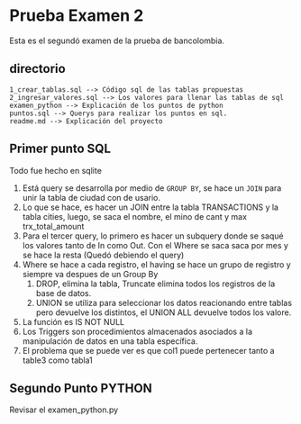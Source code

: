 # Prueba Examen 2
Esta es el segundó examen de la prueba de bancolombia.

## directorio

```
1_crear_tablas.sql --> Código sql de las tablas propuestas
2_ingresar_valores.sql --> Los valores para llenar las tablas de sql
examen_python --> Explicación de los puntos de python
puntos.sql --> Querys para realizar los puntos en sql.
readme.md --> Explicación del proyecto
```

## Primer punto SQL
Todo fue hecho en sqlite
1. Está query se desarrolla por medio de ```GROUP BY```, se hace un ```JOIN``` para unir la tabla de ciudad con de usario.
2. Lo que se hace, es hacer un JOIN entre la tabla TRANSACTIONS y la tabla cities, luego, se saca el nombre, el mino de cant y max trx_total_amount
3. Para el tercer query, lo primero es hacer un subquery donde se saqué los valores tanto de In como Out. Con el Where se saca saca por mes y se hace la resta (Quedó debiendo el query)
4. Where se hace a cada registro, el having se hace un grupo de registro y siempre va despues de un Group By
   1. DROP, elimina la tabla, Truncate elimina todos los registros de la base de datos.
   2. UNION se utiliza para seleccionar los datos reacionando entre tablas pero devuelve los distintos, el UNION ALL devuelve todos los valore.
5. La función es IS NOT NULL
6. Los Triggers son procedimientos almacenados asociados a la manipulación de datos en una tabla específica. 
7. El problema que se puede ver es que col1 puede pertenecer tanto a table3 como tabla1

## Segundo Punto PYTHON
Revisar el examen_python.py